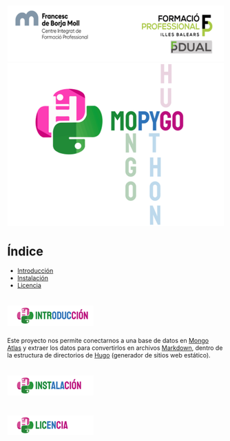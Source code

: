 ![](docs/assets/Cabecera_Logo.png)
![](docs/assets/logoMopygo.png)

# Índice
- [Introducción](#Introducción)
- [Instalación](#Instalación)
- [Licencia](#Licencia)

<!-- # ✨ Introducción -->

<h1> <img src="docs/assets/introduccion.png" width="200px" /></h1>

Este proyecto nos permite conectarnos a una base de datos en [Mongo Atlas](https://www.mongodb.com/es/cloud/atlas/efficiency) y extraer los datos para convertirlos en archivos [Markdown](https://docs.github.com/es/github/writing-on-github/getting-started-with-writing-and-formatting-on-github/basic-writing-and-formatting-syntax), dentro de la estructura de directorios de [Hugo](https://gohugo.io/) (generador de sitios web estático).

<!-- 📦 Instalación -->
<h1><img src="docs/assets/instalacion.png" width="200px" /></h1>

<!-- 📄 Licencia -->
<h1><img src="docs/assets/licencia.png" width="200px" /></h1>

<!-- # Bibliografía -->
